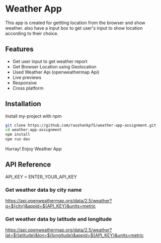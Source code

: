 
# Weather App

This app is created for gettting location from the browser and show weather. also have a input box to get user's input to show location according to their choice.


## Features

- Get user input to get weather report
- Get Browser Location using Geolocation
- Used Weather Api (openweathermap Api)
- Live previews
- Responsive
- Cross platform


## Installation

Install my-project with npm

```bash
git clone https://github.com/raushankp75/weather-app-assignment.git 
cd weather-app-assignment
npm install
npm run dev

```
 Hurray! Enjoy Weather App
## API Reference

API_KEY = ENTER_YOUR_API_KEY

### Get weather data by city name
https://api.openweathermap.org/data/2.5/weather?q=${city}&appid=${API_KEY}&units=metric

### Get weather data by latitude and longitude
https://api.openweathermap.org/data/2.5/weather?lat=${latitude}&lon=${longitude}&appid=${API_KEY}&units=metric




